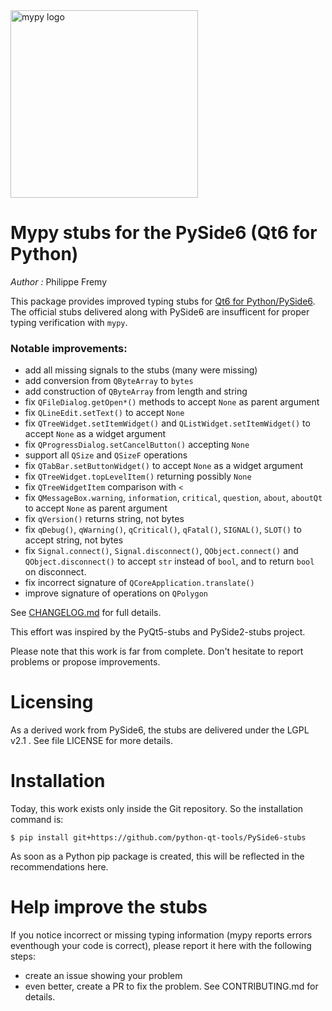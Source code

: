 <img src="http://mypy-lang.org/static/mypy_light.svg" alt="mypy logo" width="300px"/>


# Mypy stubs for the PySide6 (Qt6 for Python)

*Author :* Philippe Fremy

This package provides improved typing stubs for [Qt6 for Python/PySide6](https://pypi.org/project/PySide6/). The 
official stubs delivered along with PySide6 are insufficent 
for proper typing verification with `mypy`.

### Notable improvements:
* add all missing signals to the stubs (many were missing)
* add conversion from `QByteArray` to `bytes`
* add construction of `QByteArray` from length and string
* fix `QFileDialog.getOpen*()` methods to accept `None` as parent argument
* fix `QLineEdit.setText()` to accept `None`
* fix `QTreeWidget.setItemWidget()` and `QListWidget.setItemWidget()` to accept `None` as a widget argument
* fix `QProgressDialog.setCancelButton()` accepting `None`
* support all `QSize` and `QSizeF` operations
* fix `QTabBar.setButtonWidget()` to accept `None` as a widget argument
* fix `QTreeWidget.topLevelItem()` returning possibly `None`
* fix `QTreeWidgetItem` comparison with `<`
* fix `QMessageBox.warning`, `information`, `critical`, `question`, `about`, `aboutQt` to accept `None` as parent argument
* fix `qVersion()` returns string, not bytes
* fix `qDebug()`, `qWarning()`, `qCritical()`, `qFatal()`, `SIGNAL()`, `SLOT()` to accept string, not bytes
* fix `Signal.connect()`, `Signal.disconnect()`, `QObject.connect()` and `QObject.disconnect()` to accept `str` instead
  of `bool`, and to return `bool` on disconnect.
* fix incorrect signature of `QCoreApplication.translate()`
* improve signature of operations on `QPolygon`


See [CHANGELOG.md](CHANGELOG.md) for full details.

This effort was inspired by the PyQt5-stubs and PySide2-stubs project.

Please note that this work is far from complete. Don't hesitate to report problems or propose improvements.


# Licensing
As a derived work from PySide6, the stubs are delivered under the LGPL v2.1 . See file LICENSE for more details.


# Installation

Today, this work exists only inside the Git repository. So the installation command is:

    $ pip install git+https://github.com/python-qt-tools/PySide6-stubs

As soon as a Python pip package is created, this will be reflected in the recommendations here.


# Help improve the stubs

If you notice incorrect or missing typing information (mypy reports errors eventhough your code is correct), please report it
here with the following steps:

* create an issue showing your problem
* even better, create a PR to fix the problem. See CONTRIBUTING.md for details.


